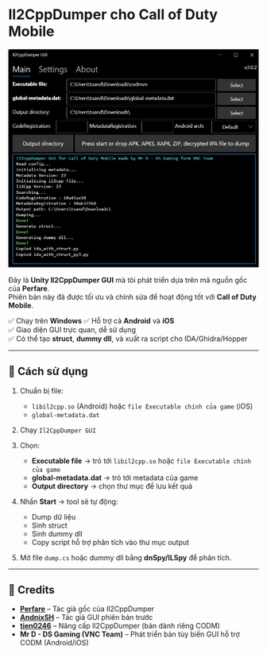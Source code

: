 # Il2CppDumper cho Call of Duty Mobile  

![Il2CppDumper GUI](Screenshot.png)  

Đây là **Unity Il2CppDumper GUI** mà tôi phát triển dựa trên mã nguồn gốc của **Perfare**.  
Phiên bản này đã được tối ưu và chỉnh sửa để hoạt động tốt với **Call of Duty Mobile**.  

✅ Chạy trên **Windows**
✅ Hỗ trợ cả **Android** và **iOS**  
✅ Giao diện GUI trực quan, dễ sử dụng  
✅ Có thể tạo **struct**, **dummy dll**, và xuất ra script cho IDA/Ghidra/Hopper   

---

## 🚀 Cách sử dụng  

1. Chuẩn bị file:  
   - `libil2cpp.so` (Android) hoặc `file Executable chính của game` (iOS)  
   - `global-metadata.dat`  

2. Chạy `Il2CppDumper GUI`  

3. Chọn:  
   - **Executable file** → trỏ tới `libil2cpp.so` hoặc `file Executable chính của game`  
   - **global-metadata.dat** → trỏ tới metadata của game  
   - **Output directory** → chọn thư mục để lưu kết quả  

4. Nhấn **Start** → tool sẽ tự động:  
   - Dump dữ liệu  
   - Sinh struct  
   - Sinh dummy dll  
   - Copy script hỗ trợ phân tích vào thư mục output  

5. Mở file `dump.cs` hoặc dummy dll bằng **dnSpy/ILSpy** để phân tích.  

---

## 🙏 Credits  

- **[Perfare](https://github.com/Perfare)** – Tác giả gốc của Il2CppDumper  
- **[AndnixSH](https://github.com/AndnixSH)** – Tác giả GUI phiên bản trước  
- **[tien0246](https://github.com/tien0246)** – Nâng cấp Il2CppDumper (bản dành riêng CODM)  
- **Mr D - DS Gaming (VNC Team)** – Phát triển bản tùy biến GUI hỗ trợ CODM (Android/iOS)  